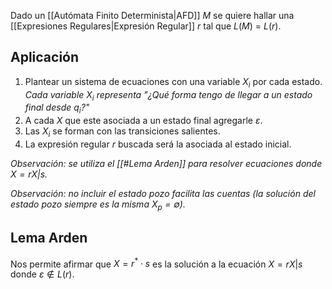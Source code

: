 Dado un [[Autómata Finito Determinista|AFD]] $M$ se quiere hallar una [[Expresiones Regulares|Expresión Regular]] $r$ tal que $L(M)$ = $L(r)$.

## Aplicación
1. Plantear un sistema de ecuaciones con una variable $X_i$ por cada estado. *Cada variable $X_i$ representa "¿Qué forma tengo de llegar a un estado final desde $q_i$?"*
2. A cada $X$ que este asociada a un estado final agregarle $\varepsilon$.
3. Las $X_i$ se forman con las transiciones salientes.
4. La expresión regular $r$ buscada será la asociada al estado inicial.

*Observación: se utiliza el [[#Lema Arden]] para resolver ecuaciones donde $X=rX|s$.*

*Observación: no incluir el estado pozo facilita las cuentas (la solución del estado pozo siempre es la misma $X_p=\emptyset$).*

## Lema Arden
Nos permite afirmar que $X=r^* \cdot s$ es la solución a la ecuación $X=rX|s$ donde $\varepsilon \notin L(r)$.